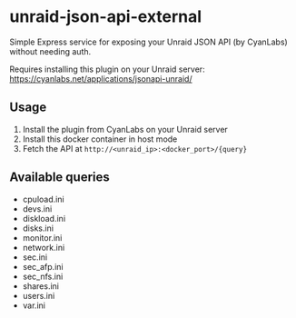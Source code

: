 # unraid-json-api-external

Simple Express service for exposing your Unraid JSON API (by CyanLabs) without needing auth.

Requires installing this plugin on your Unraid server:
https://cyanlabs.net/applications/jsonapi-unraid/

## Usage

1. Install the plugin from CyanLabs on your Unraid server
2. Install this docker container in host mode
3. Fetch the API at `http://<unraid_ip>:<docker_port>/{query}`

## Available queries

- cpuload.ini
- devs.ini
- diskload.ini
- disks.ini
- monitor.ini
- network.ini
- sec.ini
- sec_afp.ini
- sec_nfs.ini
- shares.ini
- users.ini
- var.ini
